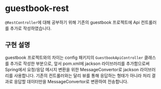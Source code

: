 # guestbook-rest

`@RestController`에 대해 공부하기 위해 기존의 guestbook 프로젝트에 Api 컨트롤러를 추가로 작성하였습니다.

## 구현 설명

guestbook 프로젝트와의 차이는 config 패키지의 `GuestbookApiController` 클래스를 추가로 작성한 부분으로, 앞서 pom.xml에 jackson 라이브러리를 추가함으로써 Spring에서 요청/응답 메시지 변환을 위한 MessageConvertor로 jackson 라이브러리를 사용합니다. 기존의 컨트롤러와는 달리 뷰를 통해 응답하는 형태가 아니라 처리 결과로 응답할 데이터만을 MessageConvertor로 변환하여 전송합니다.